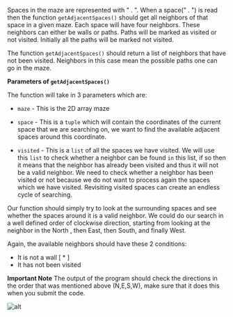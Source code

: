 <!--title={Find neighbors: getAdjacentSpaces()}-->

<!--concepts={lists.mdx,indexing_lists.mdx,if_stmts.mdx,for_loops.mdx}-->

<!--badges={Python:50,CreativeThinker:50}-->

Spaces in the maze are represented with " . ". When a space(" . ") is read then the function 
`getAdjacentSpaces()` should get all neighbors of that space in a given maze. Each space will have four neighbors. These neighbors can either be walls or paths. Paths will be marked as visited or not visited. Initially all the paths will be marked not visited. 

The function `getAdjacentSpaces()` should return a list of neighbors that have not been visited. Neighbors in this case mean the possible paths one can go in the maze.


**Parameters of `getAdjacentSpaces()`** 

The function will take in 3 parameters which are:

* `maze` - This is the 2D array maze

* `space` - This is a `tuple` which will contain the coordinates of the current space that we are searching on, we want to find the available adjacent spaces around this coordinate.

* `visited` - This is a `list` of all the spaces we have visited. We will use this `list` to check whether a neighbor can be found `in` this list, if so then it means that the neighbor has already been visited and thus it will not be a valid neighbor. We need to check whether a neighbor has been visited or not because we do not want to process again the spaces which we have visited. Revisiting visited spaces can create an endless cycle of searching. 


Our function should simply try to look at the surrounding spaces and see whether the spaces around it is a valid neighbor. We could do our search in a well defined order of clockwise direction, starting from looking at the neighbor in the North , then East, then South, and finally West. 

Again, the available neighbors should have these 2  conditions: 
* It is not a wall [ * ]
* It has not been visited

**Important Note**
The output of the program should check the directions in the order that was mentioned above (N,E,S,W), make sure that it does this when you submit the code. 

![alt](https://www.pinclipart.com/picdir/middle/199-1994187_maze-clipart-royalty-free-solve-maze-png-download.png )